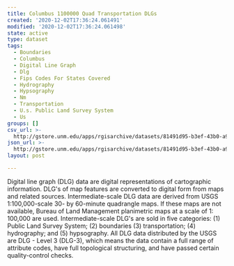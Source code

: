 ```yaml
---
title: Columbus 1100000 Quad Transportation DLGs
created: '2020-12-02T17:36:24.061491'
modified: '2020-12-02T17:36:24.061498'
state: active
type: dataset
tags:
  - Boundaries
  - Columbus
  - Digital Line Graph
  - Dlg
  - Fips Codes For States Covered
  - Hydrography
  - Hypsography
  - Nm
  - Transportation
  - U.s. Public Land Survey System
  - Us
groups: []
csv_url: >-
  http://gstore.unm.edu/apps/rgisarchive/datasets/81491d95-b3ef-43b0-a925-c9fa8e2a0f5d/tcolumbusshp.derived.csv
json_url: >-
  http://gstore.unm.edu/apps/rgisarchive/datasets/81491d95-b3ef-43b0-a925-c9fa8e2a0f5d/tcolumbusshp.derived.json
layout: post

---
```


Digital line graph (DLG) data are digital representations of
cartographic information. DLG's of map features are
converted to digital form from maps and related sources.
Intermediate-scale DLG data are derived from USGS
1:100,000-scale 30- by 60-minute quadrangle maps. If these
maps are not available, Bureau of Land Management
planimetric maps at a scale of 1: 100,000 are used.
Intermediate-scale DLG's are sold in five categories: (1)
Public Land Survey System; (2) boundaries (3)
transportation; (4) hydrography; and (5) hypsography. All
DLG data distributed by the USGS are DLG - Level 3 (DLG-3),
which means the data contain a full range of attribute
codes, have full topological structuring, and have passed
certain quality-control checks.


